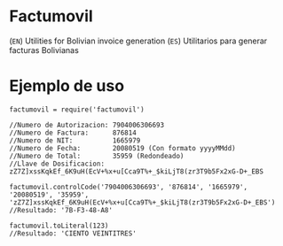 # Factumovil

(`EN`) Utilities for Bolivian invoice generation
(`ES`) Utilitarios para generar facturas Bolivianas

# Ejemplo de uso

```
factumovil = require('factumovil')

//Numero de Autorizacion: 7904006306693
//Numero de Factura:      876814
//Numero de NIT:          1665979
//Numero de Fecha:        20080519 (Con formato yyyyMMdd)
//Numero de Total:        35959 (Redondeado)
//Llave de Dosificacion:  zZ7Z]xssKqkEf_6K9uH(EcV+%x+u[Cca9T%+_$kiLjT8(zr3T9b5Fx2xG-D+_EBS

factumovil.controlCode('7904006306693', '876814', '1665979', '20080519', '35959', 'zZ7Z]xssKqkEf_6K9uH(EcV+%x+u[Cca9T%+_$kiLjT8(zr3T9b5Fx2xG-D+_EBS')
//Resultado: '7B-F3-48-A8'

factumovil.toLiteral(123)
//Resultado: 'CIENTO VEINTITRES'

```

